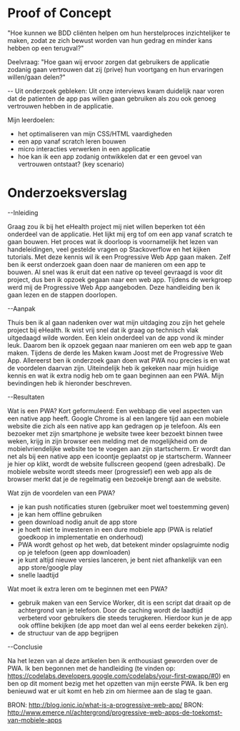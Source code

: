 # Proof of Concept 

"Hoe kunnen we BDD cliënten helpen om hun herstelproces inzichtelijker te maken, zodat ze zich bewust worden van hun gedrag en minder kans hebben op een terugval?"

Deelvraag: "Hoe gaan wij ervoor zorgen dat gebruikers de applicatie zodanig gaan vertrouwen dat zij (prive) hun voortgang en hun ervaringen willen/gaan delen?" 

-- Uit onderzoek gebleken: Uit onze interviews kwam duidelijk naar voren dat de patienten de app pas willen gaan gebruiken als zou ook genoeg vertrouwen hebben in de applicatie. 

Mijn leerdoelen:
- het optimaliseren van mijn CSS/HTML vaardigheden 
- een app vanaf scratch leren bouwen 
- micro interacties verwerken in een applicatie
- hoe kan ik een app zodanig ontwikkelen dat er een gevoel van vertrouwen ontstaat? (key scenario) 

# Onderzoeksverslag 

--Inleiding

Graag zou ik bij het eHealth project mij niet willen beperken tot één onderdeel van de applicatie. Het lijkt mij erg tof om een app vanaf scratch te gaan bouwen. Het proces wat ik doorloop is voornamelijk het lezen van handeleidingen, veel gestelde vragen op Stackoverflow en het kijken tutorials. Met deze kennis wil ik een Progressive Web App gaan maken. Zelf ben ik eerst onderzoek gaan doen naar de manieren om een app te bouwen. Al snel was ik eruit dat een native op teveel gevraagd is voor dit project, dus ben ik opzoek gegaan naar een web app. Tijdens de werkgroep werd mij de Progressive Web App aangeboden. Deze handleiding ben ik gaan lezen en de stappen doorlopen. 

--Aanpak

Thuis ben ik al gaan nadenken over wat mijn uitdaging zou zijn het gehele project bij eHealth. Ik wist vrij snel dat ik graag op technisch vlak uitgedaagd wilde worden. Een klein onderdeel van de app vond ik minder leuk. Daarom ben ik opzoek gegaan naar manieren om een web app te gaan maken. Tijdens de derde les Maken kwam Joost met de Progressive Web App. Allereerst ben ik onderzoek gaan doen wat PWA nou precies is en wat de voordelen daarvan zijn. Uiteindelijk heb ik gekeken naar mijn huidige kennis en wat ik extra nodig heb om te gaan beginnen aan een PWA. Mijn bevindingen heb ik hieronder beschreven. 

--Resultaten

Wat is een PWA?
Kort geformuleerd: Een webbapp die veel aspecten van een native app heeft. 
Google Chrome is al een langere tijd aan een mobiele website die zich als een native app kan gedragen op je telefoon. Als een bezoeker met zijn smartphone je website twee keer bezoekt binnen twee weken, krijg in zijn browser een melding met de mogelijkheid om de mobielvriendelijke website toe te voegen aan zijn startscherm. Er wordt dan net als bij een native app een icoontje geplaatst op je startscherm. Wanneer je hier op klikt, wordt de website fullscreen geopend (geen adresbalk). De mobiele website wordt steeds meer (progressief) een web app als de browser merkt dat je de regelmatig een bezoekje brengt aan de website. 

Wat zijn de voordelen van een PWA?
- je kan push notificaties sturen (gebruiker moet wel toestemming geven)
- je kan hem offline gebruiken 
- geen download nodig anuit de app store
- je hoeft niet te investeren in een dure mobiele app (PWA is relatief goedkoop in implementatie en onderhoud)
- PWA wordt gehost op het web, dat betekent minder opslagruimte nodig op je telefoon (geen app downloaden)
- je kunt altijd nieuwe versies lanceren, je bent niet afhankelijk van een app store/google play
- snelle laadtijd

Wat moet ik extra leren om te beginnen met een PWA?
- gebruik maken van een Service Worker, dit is een script dat draait op de achtergrond van je telefoon. Door de caching wordt de laadtijd verbeterd voor gebruikers die steeds terugkeren. Hierdoor kun je de app ook offline bekijken (de app moet dan wel al eens eerder bekeken zijn). 
- de structuur van de app begrijpen

--Conclusie

Na het lezen van al deze artikelen ben ik enthousiast geworden over de PWA. Ik ben begonnen met de handleiding (te vinden op: https://codelabs.developers.google.com/codelabs/your-first-pwapp/#0) en ben op dit moment bezig met het opzetten van mijn eerste PWA. Ik ben erg benieuwd wat er uit komt en heb zin om hiermee aan de slag te gaan. 

BRON: http://blog.ionic.io/what-is-a-progressive-web-app/
BRON: http://www.emerce.nl/achtergrond/progressive-web-apps-de-toekomst-van-mobiele-apps

